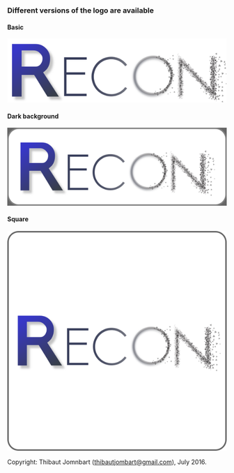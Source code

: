 
### Different versions of the logo are available

#### Basic
![basic logo](png/logo-w600px.png)

#### Dark background
![dark background logo](png/logo-darkbg-w600px.png)

#### Square
![square logo](png/logo-square-w600px.png)




Copyright: Thibaut Jomnbart (thibautjombart@gmail.com), July 2016.